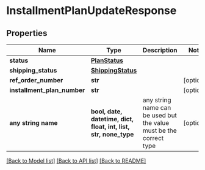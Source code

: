 # InstallmentPlanUpdateResponse


## Properties
Name | Type | Description | Notes
------------ | ------------- | ------------- | -------------
**status** | [**PlanStatus**](PlanStatus.md) |  | 
**shipping_status** | [**ShippingStatus**](ShippingStatus.md) |  | 
**ref_order_number** | **str** |  | [optional] 
**installment_plan_number** | **str** |  | [optional] 
**any string name** | **bool, date, datetime, dict, float, int, list, str, none_type** | any string name can be used but the value must be the correct type | [optional]

[[Back to Model list]](../README.md#documentation-for-models) [[Back to API list]](../README.md#documentation-for-api-endpoints) [[Back to README]](../README.md)



